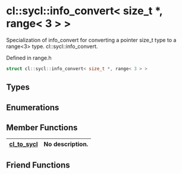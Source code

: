 # cl::sycl::info_convert< size_t *, range< 3 > >

Specialization of info_convert for converting a pointer size_t type to a range<3> type. cl::sycl::info_convert. 

Defined in range.h

```cpp
struct cl::sycl::info_convert< size_t *, range< 3 > >
```

## Types

## Enumerations

## Member Functions

| [cl_to_sycl](./functions/cl_to_sycl/README.md) | No description. |
| :--- | :--- |


## Friend Functions


